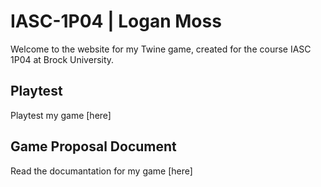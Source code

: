 # IASC-1P04 | Logan Moss

Welcome to the website for my Twine game, created for the course IASC 1P04 at Brock University.

## Playtest
Playtest my game [here]

## Game Proposal Document
Read the documantation for my game [here]
